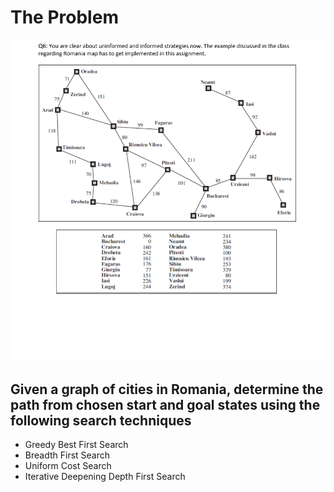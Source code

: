 # The Problem
![Question.png](https://github.com/alinadir44/University-Projects/blob/master/sem6/AI/Uninformed_Informed/Question.png "Cities graph with heuristics")
## Given a graph of cities in Romania, determine the path from chosen start and goal states using the following search techniques
- Greedy Best First Search
- Breadth First Search
- Uniform Cost Search
- Iterative Deepening Depth First Search
